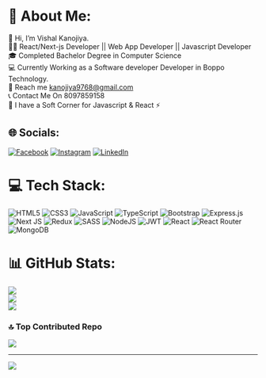 # 💫 About Me:
👋 Hi, I’m Vishal Kanojiya.<br>👨‍💻 React/Next-js Developer || Web App Developer || Javascript Developer<br>🎓 Completed Bachelor Degree in Computer Science<br>💻 Currently Working as a Software developer Developer in Boppo Technology.<br>📩 Reach me kanojiya9768@gmail.com<br>📞 Contact Me On 8097859158<br>🌱 I have a Soft Corner for Javascript & React ⚡


## 🌐 Socials:
[![Facebook](https://img.shields.io/badge/Facebook-%231877F2.svg?logo=Facebook&logoColor=white)](https://facebook.com/The.vishal.kanojiya) [![Instagram](https://img.shields.io/badge/Instagram-%23E4405F.svg?logo=Instagram&logoColor=white)](https://instagram.com/_vish.k) [![LinkedIn](https://img.shields.io/badge/LinkedIn-%230077B5.svg?logo=linkedin&logoColor=white)](https://linkedin.com/in/Vishal-brivishal-brijesh-kanojiya-512231275) 

# 💻 Tech Stack:
![HTML5](https://img.shields.io/badge/html5-%23E34F26.svg?style=for-the-badge&logo=html5&logoColor=white) ![CSS3](https://img.shields.io/badge/css3-%231572B6.svg?style=for-the-badge&logo=css3&logoColor=white) ![JavaScript](https://img.shields.io/badge/javascript-%23323330.svg?style=for-the-badge&logo=javascript&logoColor=%23F7DF1E) ![TypeScript](https://img.shields.io/badge/typescript-%23007ACC.svg?style=for-the-badge&logo=typescript&logoColor=white) ![Bootstrap](https://img.shields.io/badge/bootstrap-%23563D7C.svg?style=for-the-badge&logo=bootstrap&logoColor=white) ![Express.js](https://img.shields.io/badge/express.js-%23404d59.svg?style=for-the-badge&logo=express&logoColor=%2361DAFB) ![Next JS](https://img.shields.io/badge/Next-black?style=for-the-badge&logo=next.js&logoColor=white) ![Redux](https://img.shields.io/badge/redux-%23593d88.svg?style=for-the-badge&logo=redux&logoColor=white) ![SASS](https://img.shields.io/badge/SASS-hotpink.svg?style=for-the-badge&logo=SASS&logoColor=white) ![NodeJS](https://img.shields.io/badge/node.js-6DA55F?style=for-the-badge&logo=node.js&logoColor=white) ![JWT](https://img.shields.io/badge/JWT-black?style=for-the-badge&logo=JSON%20web%20tokens) ![React](https://img.shields.io/badge/react-%2320232a.svg?style=for-the-badge&logo=react&logoColor=%2361DAFB) ![React Router](https://img.shields.io/badge/React_Router-CA4245?style=for-the-badge&logo=react-router&logoColor=white) ![MongoDB](https://img.shields.io/badge/MongoDB-%234ea94b.svg?style=for-the-badge&logo=mongodb&logoColor=white)
# 📊 GitHub Stats:
![](https://github-readme-stats.vercel.app/api?username=Kanojiya9768&theme=radical&hide_border=false&include_all_commits=true&count_private=true)<br/>
![](https://github-readme-streak-stats.herokuapp.com/?user=Kanojiya9768&theme=radical&hide_border=false)<br/>
![](https://github-readme-stats.vercel.app/api/top-langs/?username=Kanojiya9768&theme=radical&hide_border=false&include_all_commits=true&count_private=true&layout=compact)

### 🔝 Top Contributed Repo
![](https://github-contributor-stats.vercel.app/api?username=Kanojiya9768&limit=5&theme=dark&combine_all_yearly_contributions=true)

---
[![](https://visitcount.itsvg.in/api?id=Kanojiya9768&icon=0&color=0)](https://visitcount.itsvg.in)

<!-- Proudly created with GPRM ( https://gprm.itsvg.in ) -->

